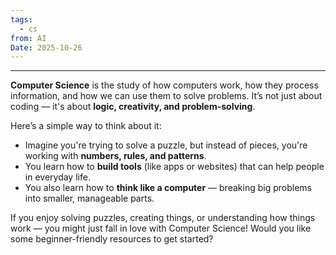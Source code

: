 ```yaml
---
tags:
  - cs
from: AI
Date: 2025-10-26
---
```

---

**Computer Science** is the study of how computers work, how they process information, and how we can use them to solve problems. It’s not just about coding — it's about **logic, creativity, and problem-solving**.

Here’s a simple way to think about it:

- Imagine you're trying to solve a puzzle, but instead of pieces, you're working with **numbers, rules, and patterns**.
- You learn how to **build tools** (like apps or websites) that can help people in everyday life.
- You also learn how to **think like a computer** — breaking big problems into smaller, manageable parts.

If you enjoy solving puzzles, creating things, or understanding how things work — you might just fall in love with Computer Science! Would you like some beginner-friendly resources to get started?